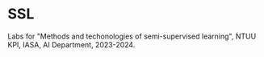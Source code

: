 # SSL
Labs for "Methods and techonologies of semi-supervised learning", NTUU KPI, IASA, AI Department, 2023-2024.
